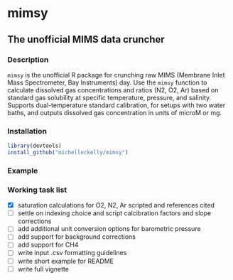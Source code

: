# mimsy
## The unofficial MIMS data cruncher

### Description
`mimsy` is the unofficial R package for crunching raw MIMS (Membrane Inlet Mass Spectrometer, 
Bay Instruments) day. Use the `mimsy` function to calculate dissolved gas concentrations and 
ratios (N2, O2, Ar) based on standard gas solubility at specific temperature, pressure, and salinity. 
Supports dual-temperature standard calibration, for setups with two water baths, and outputs dissolved 
gas concentration in units of microM or mg.

### Installation
```R
library(devtools)
install_github("michelleckelly/mimsy")
```

### Example

### Working task list
- [x] saturation calculations for O2, N2, Ar scripted and references cited
- [ ] settle on indexing choice and script calcibration factors and slope corrections
- [ ] add additional unit conversion options for barometric pressure
- [ ] add support for background corrections
- [ ] add support for CH4
- [ ] write input .csv formatting guidelines
- [ ] write short example for README
- [ ] write full vignette
